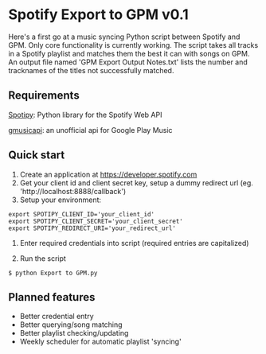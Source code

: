 # Spotify Export to GPM v0.1
Here's a first go at a music syncing Python script between Spotify and GPM. Only core functionality is currently working. The script takes all tracks in a Spotify playlist and matches them the best it can with songs on GPM. An output file named 'GPM Export Output Notes.txt' lists the number and tracknames of the titles not successfully matched.

## Requirements
[Spotipy](https://spotipy.readthedocs.io/en/latest/): Python library for the Spotify Web API

[gmusicapi](https://unofficial-google-music-api.readthedocs.io/en/latest/): an unofficial api for Google Play Music

## Quick start

1. Create an application at https://developer.spotify.com 
1. Get your client id and client secret key, setup a dummy redirect url (eg. 'http://localhost:8888/callback')
1. Setup your environment:
  ```
  export SPOTIPY_CLIENT_ID='your_client_id'
  export SPOTIPY_CLIENT_SECRET='your_client_secret'
  export SPOTIPY_REDIRECT_URI='your_redirect_url'
  ```
  
1. Enter required credentials into script (required entries are capitalized)

2. Run the script

  `$ python Export to GPM.py`
  
## Planned features
* Better credential entry
* Better querying/song matching
* Better playlist checking/updating
* Weekly scheduler for automatic playlist 'syncing'
